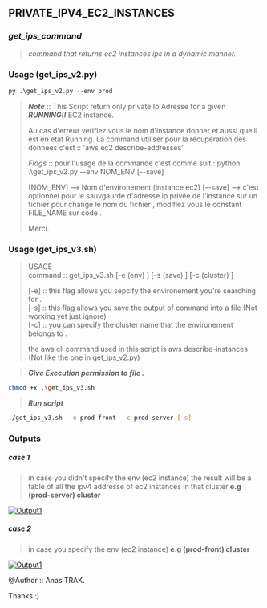 ## **PRIVATE_IPV4_EC2_INSTANCES**

### *get_ips_command*
>*command that returns ec2 instances ips in a dynamic manner.*

### Usage (get_ips_v2.py)

```python
py .\get_ips_v2.py --env prod
```

> **_Note_** :: This Script return only private Ip Adresse for a given **_RUNNING!!_** EC2 instance.
>
> Au cas d'erreur verifiez vous le nom d'instance donner et aussi que il est en etat Running.
> La command utiliser pour la récupération des donnees c'est :: 'aws ec2 describe-addresses'
>
> _Flags_ ::
> pour l'usage de la commande c'est comme suit : python .\get_ips_v2.py --env NOM_ENV [--save]
>
> [NOM_ENV] --> Nom d'environement (instance ec2)
> [--save] --> c'est optionnel pour le sauvgaurde d'adresse ip privée de l'instance sur un fichier
> pour change le nom du fichier , modifiez vous le constant FILE_NAME sur code .
>
> Merci.


### Usage (get_ips_v3.sh)



>   USAGE                                                       
>   command :: get_ips_v3.sh [-e (env) <string>] [-s (save) <string>] [-c (cluster) <string>]           
>                                                                                                       
>                                                                                                       
>   [-e] :: this flag allows you sepcify the environement you're searching for .                        
>   [-s] :: this flag allows you save the output of command into a file (Not working yet just ignore)   
>   [-c] :: you can specify the cluster name that the environement belongs to .                         
>                                                                                                       
>   the aws cli command used in this script is aws describe-instances                                   
>   (Not like the one in get_ips_v2.py)                                                                 



>***_Give Execution permission to file ._***

```bash
chmod +x .\get_ips_v3.sh
```

>***_Run script_***

```bash
./get_ips_v3.sh  -e prod-front  -c prod-server [-s]
```

### Outputs
##### case 1
>in case you didn't specify the env (ec2 instance)
>the result will be a table of all the ipv4 addresse of ec2 instances in that cluster
> **e.g (prod-server) cluster** 

[![Output1](https://bafybeihdgd7zbom64ms2tbtycuybugiz7ixxxid4cnqpf7reh5p7xkn75i.ipfs.dweb.link/output1.png)](https://bafybeihdgd7zbom64ms2tbtycuybugiz7ixxxid4cnqpf7reh5p7xkn75i.ipfs.dweb.link/output1.png)


##### case 2
>in case you  specify the env (ec2 instance)
> **e.g (prod-front) cluster** 

[![Output1](https://bafybeibym7gxyrshmnmek2phqbotzr2nwovrwgl5rapl4jpufomaw7olny.ipfs.dweb.link/output2.png)](https://bafybeibym7gxyrshmnmek2phqbotzr2nwovrwgl5rapl4jpufomaw7olny.ipfs.dweb.link/output2.png)


@Author :: Anas TRAK.


Thanks :)
